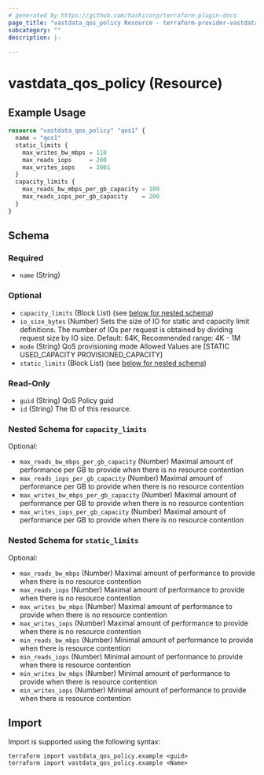 ```yaml
---
# generated by https://github.com/hashicorp/terraform-plugin-docs
page_title: "vastdata_qos_policy Resource - terraform-provider-vastdata"
subcategory: ""
description: |-
  
---
```


# vastdata_qos_policy (Resource)



## Example Usage

```terraform
resource "vastdata_qos_policy" "qos1" {
  name = "qos1"
  static_limits {
    max_writes_bw_mbps = 110
    max_reads_iops     = 200
    max_writes_iops    = 3001
  }
  capacity_limits {
    max_reads_bw_mbps_per_gb_capacity = 100
    max_reads_iops_per_gb_capacity    = 200
  }
}
```

<!-- schema generated by tfplugindocs -->
## Schema

### Required

- `name` (String)

### Optional

- `capacity_limits` (Block List) (see [below for nested schema](#nestedblock--capacity_limits))
- `io_size_bytes` (Number) Sets the size of IO for static and capacity limit definitions. The number of IOs per request is obtained by dividing request size by IO size. Default: 64K, Recommended range: 4K - 1M
- `mode` (String) QoS provisioning mode Allowed Values are [STATIC USED_CAPACITY PROVISIONED_CAPACITY]
- `static_limits` (Block List) (see [below for nested schema](#nestedblock--static_limits))

### Read-Only

- `guid` (String) QoS Policy guid
- `id` (String) The ID of this resource.

<a id="nestedblock--capacity_limits"></a>
### Nested Schema for `capacity_limits`

Optional:

- `max_reads_bw_mbps_per_gb_capacity` (Number) Maximal amount of performance per GB to provide when there is no resource contention
- `max_reads_iops_per_gb_capacity` (Number) Maximal amount of performance per GB to provide when there is no resource contention
- `max_writes_bw_mbps_per_gb_capacity` (Number) Maximal amount of performance per GB to provide when there is no resource contention
- `max_writes_iops_per_gb_capacity` (Number) Maximal amount of performance per GB to provide when there is no resource contention


<a id="nestedblock--static_limits"></a>
### Nested Schema for `static_limits`

Optional:

- `max_reads_bw_mbps` (Number) Maximal amount of performance to provide when there is no resource contention
- `max_reads_iops` (Number) Maximal amount of performance to provide when there is no resource contention
- `max_writes_bw_mbps` (Number) Maximal amount of performance to provide when there is no resource contention
- `max_writes_iops` (Number) Maximal amount of performance to provide when there is no resource contention
- `min_reads_bw_mbps` (Number) Minimal amount of performance to provide when there is resource contention
- `min_reads_iops` (Number) Minimal amount of performance to provide when there is resource contention
- `min_writes_bw_mbps` (Number) Minimal amount of performance to provide when there is resource contention
- `min_writes_iops` (Number) Minimal amount of performance to provide when there is resource contention

## Import

Import is supported using the following syntax:

```shell
terraform import vastdata_qos_policy.example <guid>
terraform import vastdata_qos_policy.example <Name>
```
